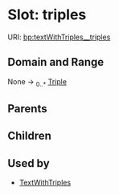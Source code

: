 
# Slot: triples




URI: [bp:textWithTriples__triples](http://w3id.org/ontogpt/biological-process-templatetextWithTriples__triples)


## Domain and Range

None &#8594;  <sub>0..\*</sub> [Triple](Triple.md)

## Parents


## Children


## Used by

 * [TextWithTriples](TextWithTriples.md)

